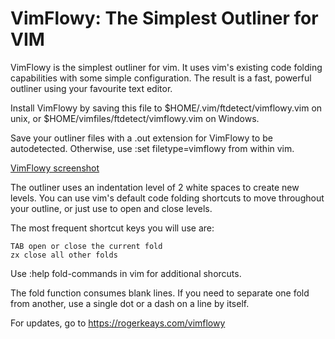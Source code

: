 # VimFlowy: The Simplest Outliner for VIM

VimFlowy is the simplest outliner for vim. It uses vim's existing code 
folding capabilities with some simple configuration. The result is a fast,
powerful outliner using your favourite text editor.

Install VimFlowy by saving this file to $HOME/.vim/ftdetect/vimflowy.vim
on unix, or $HOME/vimfiles/ftdetect/vimflowy.vim on Windows.

Save your outliner files with a .out extension for VimFlowy to be 
autodetected. Otherwise, use :set filetype=vimflowy from within vim.

[VimFlowy screenshot](https://rogerkeays.com/ox/webcore/attachments/27730/vimflowy-the-simplest-outliner-for-vim-screenshot.png?width=600&height=350)

The outliner uses an indentation level of 2 white spaces to create 
new levels. You can use vim's default code folding shortcuts to move
throughout your outline, or just use <TAB> to open and close levels.
 
The most frequent shortcut keys you will use are:

    TAB open or close the current fold
    zx close all other folds  

Use :help fold-commands in vim for additional shorcuts.

The fold function consumes blank lines. If you need to separate one
fold from another, use a single dot or a dash on a line by itself.

For updates, go to https://rogerkeays.com/vimflowy

